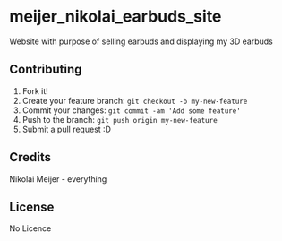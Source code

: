 # meijer_nikolai_earbuds_site

Website with purpose of selling earbuds and displaying my 3D earbuds

## Contributing

1. Fork it!
2. Create your feature branch: `git checkout -b my-new-feature`
3. Commit your changes: `git commit -am 'Add some feature'`
4. Push to the branch: `git push origin my-new-feature`
5. Submit a pull request :D

## Credits

Nikolai Meijer - everything

## License

No Licence